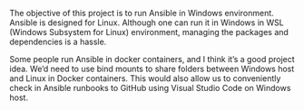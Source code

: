 The objective of this project is to run Ansible in Windows environment. Ansible is designed for Linux. Although one can run it in Windows in WSL (Windows Subsystem for Linux) environment, managing the packages and dependencies is a hassle. 
     
Some people run Ansible in docker containers, and I think it’s a good project idea. We’d need to use bind mounts to share folders between Windows host and Linux in Docker containers. This would also allow us to conveniently check in Ansible runbooks to GitHub using Visual Studio Code on Windows host.

